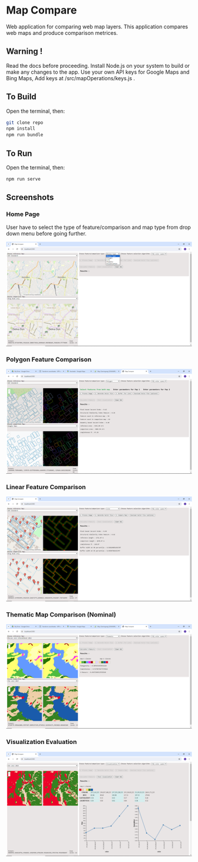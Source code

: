 # Map Compare

Web application for comparing web map layers. This application compares web maps and produce comparison metrices.

## Warning !
Read the docs before proceeding. Install Node.js on your system to build or make any changes to the app. 
Use your own API keys for Google Maps and Bing Maps, Add keys at /src/mapOperations/keys.js .

## To Build
Open the terminal, then:

```bash
git clone repo
npm install
npm run bundle
```

## To Run
Open the terminal, then:

```bash
npm run serve
```
## Screenshots

### Home Page 
User have to select the type of feature/comparison and map type from drop down menu before going further.

![alt text](https://github.com/sreekmtl/mapcompare/blob/main/preview/home.PNG)

### Polygon Feature Comparison

![alt text](https://github.com/sreekmtl/mapcompare/blob/main/preview/p4.PNG)

### Linear Feature Comparison

![alt text](https://github.com/sreekmtl/mapcompare/blob/main/preview/l7.PNG)

### Thematic Map Comparison (Nominal)

![alt text](https://github.com/sreekmtl/mapcompare/blob/main/preview/t4.PNG)


### Visualization Evaluation

![alt text](https://github.com/sreekmtl/mapcompare/blob/main/preview/v1.PNG)


